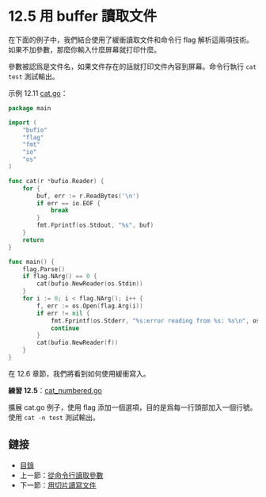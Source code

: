 # 12.5 用 buffer 讀取文件

在下面的例子中，我們結合使用了緩衝讀取文件和命令行 flag 解析這兩項技術。如果不加參數，那麼你輸入什麼屏幕就打印什麼。

參數被認爲是文件名，如果文件存在的話就打印文件內容到屏幕。命令行執行 `cat test` 測試輸出。

示例 12.11 [cat.go](examples/chapter_12/cat.go)：

```go
package main

import (
	"bufio"
	"flag"
	"fmt"
	"io"
	"os"
)

func cat(r *bufio.Reader) {
	for {
		buf, err := r.ReadBytes('\n')
		if err == io.EOF {
			break
		}
		fmt.Fprintf(os.Stdout, "%s", buf)
	}
	return
}

func main() {
	flag.Parse()
	if flag.NArg() == 0 {
		cat(bufio.NewReader(os.Stdin))
	}
	for i := 0; i < flag.NArg(); i++ {
		f, err := os.Open(flag.Arg(i))
		if err != nil {
			fmt.Fprintf(os.Stderr, "%s:error reading from %s: %s\n", os.Args[0], flag.Arg(i), err.Error())
			continue
		}
		cat(bufio.NewReader(f))
	}
}
```

在 12.6 章節，我們將看到如何使用緩衝寫入。

**練習 12.5**：[cat_numbered.go](exercises/chapter_12/cat_numbered.go)

擴展 cat.go 例子，使用 flag 添加一個選項，目的是爲每一行頭部加入一個行號。使用 `cat -n test` 測試輸出。

## 鏈接

- [目錄](directory.md)
- 上一節：[從命令行讀取參數](12.4.md)
- 下一節：[用切片讀寫文件](12.6.md)
